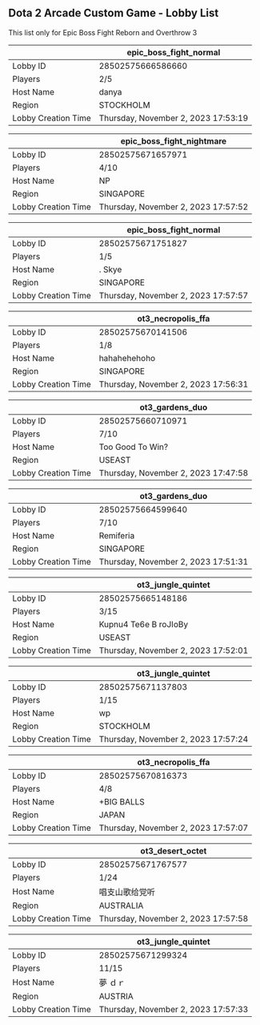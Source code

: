## Dota 2 Arcade Custom Game - Lobby List

This list only for Epic Boss Fight Reborn and Overthrow 3

|  | epic_boss_fight_normal |
| ------ | ------ |
| Lobby ID | 28502575666586660 |
| Players | 2/5 |
| Host Name | danya |
| Region | STOCKHOLM |
| Lobby Creation Time | Thursday, November 2, 2023 17:53:19 |


|  | epic_boss_fight_nightmare |
| ------ | ------ |
| Lobby ID | 28502575671657971 |
| Players | 4/10 |
| Host Name | NP |
| Region | SINGAPORE |
| Lobby Creation Time | Thursday, November 2, 2023 17:57:52 |


|  | epic_boss_fight_normal |
| ------ | ------ |
| Lobby ID | 28502575671751827 |
| Players | 1/5 |
| Host Name | . Skye |
| Region | SINGAPORE |
| Lobby Creation Time | Thursday, November 2, 2023 17:57:57 |


|  | ot3_necropolis_ffa |
| ------ | ------ |
| Lobby ID | 28502575670141506 |
| Players | 1/8 |
| Host Name | hahahehehoho |
| Region | SINGAPORE |
| Lobby Creation Time | Thursday, November 2, 2023 17:56:31 |


|  | ot3_gardens_duo |
| ------ | ------ |
| Lobby ID | 28502575660710971 |
| Players | 7/10 |
| Host Name | Too Good To Win? |
| Region | USEAST |
| Lobby Creation Time | Thursday, November 2, 2023 17:47:58 |


|  | ot3_gardens_duo |
| ------ | ------ |
| Lobby ID | 28502575664599640 |
| Players | 7/10 |
| Host Name | Remiferia |
| Region | SINGAPORE |
| Lobby Creation Time | Thursday, November 2, 2023 17:51:31 |


|  | ot3_jungle_quintet |
| ------ | ------ |
| Lobby ID | 28502575665148186 |
| Players | 3/15 |
| Host Name | Kupnu4 Te6e B roJIoBy |
| Region | USEAST |
| Lobby Creation Time | Thursday, November 2, 2023 17:52:01 |


|  | ot3_jungle_quintet |
| ------ | ------ |
| Lobby ID | 28502575671137803 |
| Players | 1/15 |
| Host Name | wp |
| Region | STOCKHOLM |
| Lobby Creation Time | Thursday, November 2, 2023 17:57:24 |


|  | ot3_necropolis_ffa |
| ------ | ------ |
| Lobby ID | 28502575670816373 |
| Players | 4/8 |
| Host Name | +BIG BALLS |
| Region | JAPAN |
| Lobby Creation Time | Thursday, November 2, 2023 17:57:07 |


|  | ot3_desert_octet |
| ------ | ------ |
| Lobby ID | 28502575671767577 |
| Players | 1/24 |
| Host Name | 唱支山歌给党听 |
| Region | AUSTRALIA |
| Lobby Creation Time | Thursday, November 2, 2023 17:57:58 |


|  | ot3_jungle_quintet |
| ------ | ------ |
| Lobby ID | 28502575671299324 |
| Players | 11/15 |
| Host Name | 夢 ｄｒ |
| Region | AUSTRIA |
| Lobby Creation Time | Thursday, November 2, 2023 17:57:33 |


